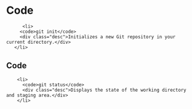 # Code 

 ```<ul class ="git-commands">
       <li>
      <code>git init</code>
      <div class="desc">Initializes a new Git repository in your current directory.</div>
    </li>
```


## Code
```
    <li>
      <code>git status</code>
      <div class="desc">Displays the state of the working directory and staging area.</div>
    </li>
```

